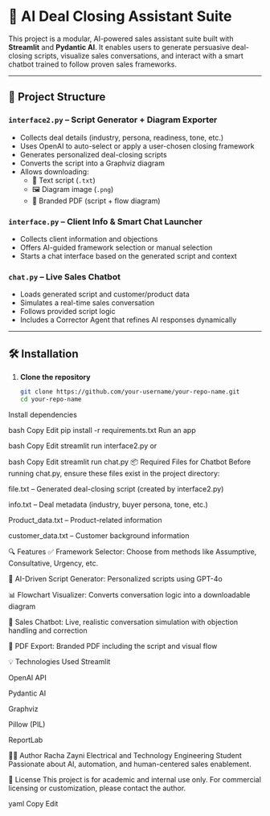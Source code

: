 # 🤖 AI Deal Closing Assistant Suite

This project is a modular, AI-powered sales assistant suite built with **Streamlit** and **Pydantic AI**. It enables users to generate persuasive deal-closing scripts, visualize sales conversations, and interact with a smart chatbot trained to follow proven sales frameworks.

---

## 📁 Project Structure

### `interface2.py` – Script Generator + Diagram Exporter
- Collects deal details (industry, persona, readiness, tone, etc.)
- Uses OpenAI to auto-select or apply a user-chosen closing framework
- Generates personalized deal-closing scripts
- Converts the script into a Graphviz diagram
- Allows downloading:
  - 📄 Text script (`.txt`)
  - 🖼️ Diagram image (`.png`)
  - 📘 Branded PDF (script + flow diagram)

### `interface.py` – Client Info & Smart Chat Launcher
- Collects client information and objections
- Offers AI-guided framework selection or manual selection
- Starts a chat interface based on the generated script and context

### `chat.py` – Live Sales Chatbot
- Loads generated script and customer/product data
- Simulates a real-time sales conversation
- Follows provided script logic
- Includes a Corrector Agent that refines AI responses dynamically

---

## 🛠️ Installation

1. **Clone the repository**
   ```bash
   git clone https://github.com/your-username/your-repo-name.git
   cd your-repo-name
Install dependencies

bash
Copy
Edit
pip install -r requirements.txt
Run an app

bash
Copy
Edit
streamlit run interface2.py
or

bash
Copy
Edit
streamlit run chat.py
📦 Required Files for Chatbot
Before running chat.py, ensure these files exist in the project directory:

file.txt – Generated deal-closing script (created by interface2.py)

info.txt – Deal metadata (industry, buyer persona, tone, etc.)

Product_data.txt – Product-related information

customer_data.txt – Customer background information

🔍 Features
✅ Framework Selector: Choose from methods like Assumptive, Consultative, Urgency, etc.

🧠 AI-Driven Script Generator: Personalized scripts using GPT-4o

📊 Flowchart Visualizer: Converts conversation logic into a downloadable diagram

🤖 Sales Chatbot: Live, realistic conversation simulation with objection handling and correction

📎 PDF Export: Branded PDF including the script and visual flow

💡 Technologies Used
Streamlit

OpenAI API

Pydantic AI

Graphviz

Pillow (PIL)

ReportLab

🧑‍💻 Author
Racha Zayni
Electrical and Technology Engineering Student
Passionate about AI, automation, and human-centered sales enablement.

📜 License
This project is for academic and internal use only.
For commercial licensing or customization, please contact the author.

yaml
Copy
Edit
